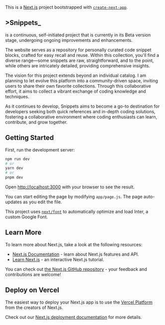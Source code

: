 This is a [Next.js](https://nextjs.org/) project bootstrapped with [`create-next-app`](https://github.com/vercel/next.js/tree/canary/packages/create-next-app).


## >Snippets_
is a continuous, self-initiated project that is currently in its Beta version stage, undergoing ongoing improvements and enhancements.

The website serves as a repository for personally curated code snippet blocks, crafted for easy recall and reuse. Within this collection, you'll find a diverse range—some snippets are raw, straightforward, and to the point, while others are intricately detailed, providing comprehensive insights.

The vision for this project extends beyond an individual catalog. I am planning to let evolve this platform into a community-driven space, inviting users to share their own favorite collections. Through this collaborative effort, it aims to collect a vibrant exchange of coding knowledge and techniques.

As it continues to develop, Snippets aims to become a go-to destination for developers seeking both quick references and in-depth coding solutions, fostering a collaborative environment where coding enthusiasts can learn, contribute, and grow together.



## Getting Started

First, run the development server:

```bash
npm run dev
# or
yarn dev
# or
pnpm dev
```

Open [http://localhost:3000](http://localhost:3000) with your browser to see the result.

You can start editing the page by modifying `app/page.js`. The page auto-updates as you edit the file.

This project uses [`next/font`](https://nextjs.org/docs/basic-features/font-optimization) to automatically optimize and load Inter, a custom Google Font.

## Learn More

To learn more about Next.js, take a look at the following resources:

- [Next.js Documentation](https://nextjs.org/docs) - learn about Next.js features and API.
- [Learn Next.js](https://nextjs.org/learn) - an interactive Next.js tutorial.

You can check out [the Next.js GitHub repository](https://github.com/vercel/next.js/) - your feedback and contributions are welcome!

## Deploy on Vercel

The easiest way to deploy your Next.js app is to use the [Vercel Platform](https://vercel.com/new?utm_medium=default-template&filter=next.js&utm_source=create-next-app&utm_campaign=create-next-app-readme) from the creators of Next.js.

Check out our [Next.js deployment documentation](https://nextjs.org/docs/deployment) for more details.

